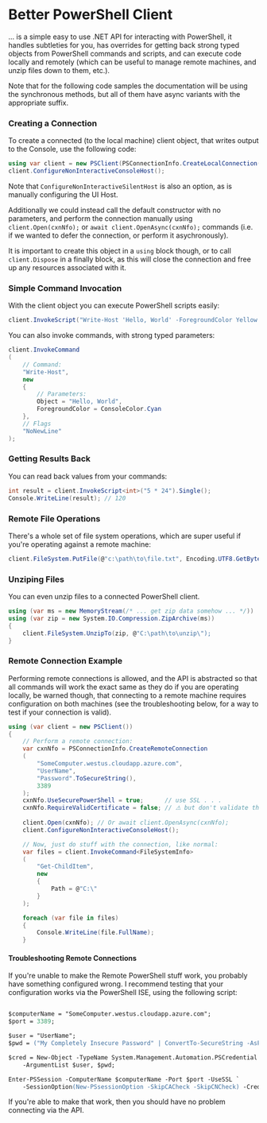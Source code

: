 ﻿# Better PowerShell Client
... is a simple easy to use .NET API for interacting with PowerShell, it handles subtleties for you, has overrides for getting back strong typed objects from PowerShell commands and scripts, and can execute code locally and remotely (which can be useful to manage remote machines, and unzip files down to them, etc.).

Note that for the following code samples the documentation will be using the synchronous methods, but all of them have async variants with the appropriate suffix.

### Creating a Connection

To create a connected (to the local machine) client object, that writes output to the Console, use the following code:

```csharp
using var client = new PSClient(PSConnectionInfo.CreateLocalConnection());
client.ConfigureNonInteractiveConsoleHost();
```

Note that `ConfigureNonInteractiveSilentHost` is also an option, as is manually configuring the UI Host.

Additionally we could instead call the default constructor with no parameters, and perform the connection manually using `client.Open(cxnNfo);` or `await client.OpenAsync(cxnNfo);` commands (i.e. if we wanted to defer the connection, or perform it asychronously).

It is important to create this object in a `using` block though, or to call `client.Dispose` in a finally block, as this will close the connection and free up any resources associated with it.

### Simple Command Invocation

With the client object you can execute PowerShell scripts easily:
```csharp
client.InvokeScript("Write-Host 'Hello, World' -ForegroundColor Yellow -NoNewLine");
```

You can also invoke commands, with strong typed parameters:
```csharp
client.InvokeCommand
(
    // Command:
    "Write-Host",
    new
    {
        // Parameters:
        Object = "Hello, World",
        ForegroundColor = ConsoleColor.Cyan
    },
    // Flags
    "NoNewLine"
);
```

### Getting Results Back

You can read back values from your commands:
```csharp
int result = client.InvokeScript<int>("5 * 24").Single();
Console.WriteLine(result); // 120
```

### Remote File Operations

There's a whole set of file system operations, which are super useful if you're operating against a remote machine:
```csharp
client.FileSystem.PutFile(@"c:\path\to\file.txt", Encoding.UTF8.GetBytes("Hello, World!"));
```

### Unziping Files
You can even unzip files to a connected PowerShell client.
```csharp
using (var ms = new MemoryStream(/* ... get zip data somehow ... */))
using (var zip = new System.IO.Compression.ZipArchive(ms))
{
    client.FileSystem.UnzipTo(zip, @"C:\path\to\unzip\");
}
```

### Remote Connection Example
Performing remote connections is allowed, and the API is abstracted so that all commands will work the exact same as they do if you are operating locally, be warned though, that connecting to a remote machine requires configuration on both machines (see the troubleshooting below, for a way to test if your connection is valid).

```csharp
using (var client = new PSClient())
{
    // Perform a remote connection:
    var cxnNfo = PSConnectionInfo.CreateRemoteConnection
    (
        "SomeComputer.westus.cloudapp.azure.com",
        "UserName",
        "Password".ToSecureString(),
        3389
    );
    cxnNfo.UseSecurePowerShell = true;      // use SSL . . .
    cxnNfo.RequireValidCertificate = false; // ⚠ but don't validate the cert! ⚠
    
    client.Open(cxnNfo); // Or await client.OpenAsync(cxnNfo);
    client.ConfigureNonInteractiveConsoleHost();

    // Now, just do stuff with the connection, like normal:
    var files = client.InvokeCommand<FileSystemInfo>
    (
        "Get-ChildItem",
        new
        {
            Path = @"C:\"
        }
    );

    foreach (var file in files)
    {
        Console.WriteLine(file.FullName);
    }
```

#### Troubleshooting Remote Connections

If you're unable to make the Remote PowerShell stuff work, you probably have something configured wrong.  I recommend testing that your configuration works via the PowerShell ISE, using the following script:
```ps

$computerName = "SomeComputer.westus.cloudapp.azure.com";
$port = 3389;

$user = "UserName";
$pwd = ("My Completely Insecure Password" | ConvertTo-SecureString -AsPlainText -Force);

$cred = New-Object -TypeName System.Management.Automation.PSCredential `
    -ArgumentList $user, $pwd;

Enter-PSSession -ComputerName $computerName -Port $port -UseSSL `
    -SessionOption(New-PSsessionOption -SkipCACheck -SkipCNCheck) -Credential $cred;

```

If you're able to make that work, then you should have no problem connecting via the API.